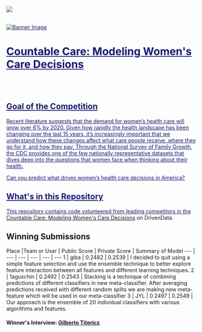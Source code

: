 <a style='color:MidnightBlue' class='navbar-brand' href='https://www.drivendata.org/'>
    <img src='https://s3.amazonaws.com/drivendata/images/logo-white.svg'</img>
<br><br>

![Banner Image](https://s3.amazonaws.com/drivendata/comp_images/ppfa_tile.jpg)

# Countable Care: Modeling Women's Care Decisions
<br><br>
## Goal of the Competition
Recent literature suggests that the demand for women’s health care will grow over 6% by 2020. Given how rapidly the health landscape has been changing over the last 15 years, it’s increasingly important that we understand how these changes affect what care people receive, where they go for it, and how they pay. Through the National Survey of Family Growth, the CDC provides one of the few nationally representative datasets that dives deep into the questions that women face when thinking about their health.

Can you predict what drives women’s health care decisions in America?

## What's in this Repository
This repository contains code volunteered from leading competitors in the [Countable Care: Modeling Women's Care Decisions](https://www.drivendata.org/competitions/6/) on DrivenData.


## Winning Submissions

Place |Team or User | Public Score | Private Score | Summary of Model
--- | --- | --- | --- | --- | ---
1 | giba | 0.2482 | 0.2539 | I decided to quit using a simple feature selection and use the ensemble technique to better explore feature interaction between all features and different learning techniques.
2 | 1aguschin | 0.2492 | 0.2543 | Stacking is a technique of combining predictions of different classifiers in new meta-classifier. After averaging predictions received with different random splits we are making new meta-feature which will be used in our meta-classifier
3 | JYL | 0.2497 | 0.2549 | Our approach is the ensemble of 20 individual classifiers with various algorithms and features.


#### Winner's Interview: [Gilberto Titericz](http://blog.drivendata.org/2015/08/11/countable-care-interview-gilberto-titericz-jr/)
